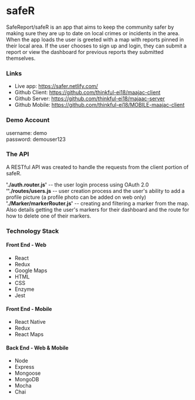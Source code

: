 # safeR
SafeReport/safeR is an app that aims to keep the community safer by making sure they are up to date on local crimes or incidents in the area. When the app loads the user is greeted with a map with reports pinned in their local area. If the user chooses to sign up and login, they can submit a report or view the dashboard for previous reports they submitted themselves.

### Links

* Live app: https://safer.netlify.com/
* Github Client: https://github.com/thinkful-ei18/maajac-client
* Github Server: https://github.com/thinkful-ei18/majaac-server
* Github Mobile: https://github.com/thinkful-ei18/MOBILE-maajac-client

### Demo Account
username: demo <br>
password: demouser123

### The API
A RESTful API was created to handle the requests from the client portion of safeR. 

<b>'./auth.router.js'</b> -- the user login process using OAuth 2.0<br>
<b>''./routes/users.js</b> -- user creation process and the user's ability to add a profile picture (a profile photo can be added on web only)<br>
<b>'./Marker/markerRouter.js'</b> -- creating and filtering a marker from the map. Also details getting the user's markers for their dashboard and the route for how to delete one of their markers.


### Technology Stack
#### Front End - Web
* React
* Redux
* Google Maps
* HTML
* CSS
* Enzyme
* Jest

#### Front End - Mobile
* React Native
* Redux
* React Maps

#### Back End - Web & Mobile
* Node
* Express
* Mongoose
* MongoDB
* Mocha
* Chai
